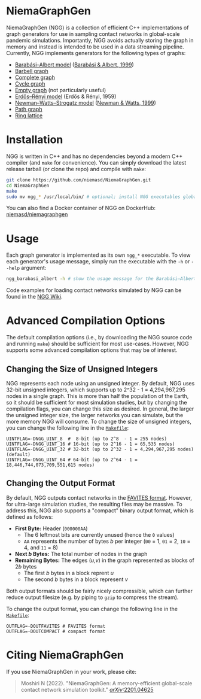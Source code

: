 # NiemaGraphGen
NiemaGraphGen (NGG) is a collection of efficient C++ implementations of graph generators for use in sampling contact networks in global-scale pandemic simulations. Importantly, NGG avoids actually storing the graph in memory and instead is intended to be used in a data streaming pipeline. Currently, NGG implements generators for the following types of graphs:

* [Barabási–Albert model](https://en.wikipedia.org/wiki/Barab%C3%A1si%E2%80%93Albert_model) ([Barabási & Albert, 1999](https://doi.org/10.1126/science.286.5439.509))
* [Barbell graph](https://en.wikipedia.org/wiki/Barbell_graph)
* [Complete graph](https://en.wikipedia.org/wiki/Complete_graph)
* [Cycle graph](https://en.wikipedia.org/wiki/Cycle_graph)
* [Empty graph](https://en.wikipedia.org/wiki/Null_graph#Edgeless_graph) (not particularly useful)
* [Erdős–Rényi model](https://en.wikipedia.org/wiki/Erd%C5%91s%E2%80%93R%C3%A9nyi_model) (Erdős & Rényi, 1959)
* [Newman–Watts–Strogatz model](https://doi.org/10.1016/S0375-9601(99)00757-4) ([Newman & Watts, 1999](https://doi.org/10.1016/S0375-9601(99)00757-4))
* [Path graph](https://en.wikipedia.org/wiki/Path_graph)
* [Ring lattice](https://runestone.academy/runestone/books/published/complex/SmallWorldGraphs/RingLattice.html)

# Installation
NGG is written in C++ and has no dependencies beyond a modern C++ compiler (and `make` for convenience). You can simply download the latest release tarball (or clone the repo) and compile with `make`:

```bash
git clone https://github.com/niemasd/NiemaGraphGen.git
cd NiemaGraphGen
make
sudo mv ngg_* /usr/local/bin/ # optional; install NGG executables globally
```

You can also find a Docker container of NGG on DockerHub: [niemasd/niemagraphgen](https://hub.docker.com/r/niemasd/niemagraphgen)

# Usage
Each graph generator is implemented as its own `ngg_*` executable. To view each generator's usage message, simply run the executable with the `-h` or `--help` argument:

```bash
ngg_barabasi_albert -h # show the usage message for the Barabási–Albert generator
```

Code examples for loading contact networks simulated by NGG can be found in the [NGG Wiki](https://github.com/niemasd/NiemaGraphGen/wiki).

# Advanced Compilation Options
The default compilation options (i.e., by downloading the NGG source code and running `make`) should be sufficient for most use-cases. However, NGG supports some advanced compilation options that may be of interest.

## Changing the Size of Unsigned Integers
NGG represents each node using an unsigned integer. By default, NGG uses 32-bit unsigned integers, which supports up to 2^32 - 1 = 4,294,967,295 nodes in a single graph. This is more than half the population of the Earth, so it should be sufficient for most simulation studies, but by changing the compilation flags, you can change this size as desired. In general, the larger the unsigned integer size, the larger networks you can simulate, but the more memory NGG will consume. To change the size of unsigned integers, you can change the following line in the [`Makefile`](Makefile):

```make
UINTFLAG=-DNGG_UINT_8  #  8-bit (up to 2^8  - 1 = 255 nodes)
UINTFLAG=-DNGG_UINT_16 # 16-bit (up to 2^16 - 1 = 65,535 nodes)
UINTFLAG=-DNGG_UINT_32 # 32-bit (up to 2^32 - 1 = 4,294,967,295 nodes) (default)
UINTFLAG=-DNGG_UINT_64 # 64-bit (up to 2^64 - 1 = 18,446,744,073,709,551,615 nodes)
```

## Changing the Output Format
By default, NGG outputs contact networks in the [FAVITES format](https://github.com/niemasd/FAVITES/wiki/File-Formats#contact-network-file-format). However, for ultra-large simulation studies, the resulting files may be massive. To address this, NGG also supports a "compact" binary output format, which is defined as follows:

* **First Byte:** Header (`000000AA`)
  * The 6 leftmost bits are currently unused (hence the `0` values)
  * `AA` represents the number of bytes *b* per integer (`00` = 1, `01` = 2, `10` = 4, and `11` = 8)
* **Next *b* Bytes:** The total number of nodes in the graph
* **Remaining Bytes:** The edges (*u*,*v*) in the graph represented as blocks of 2*b* bytes
  * The first *b* bytes in a block reprent *u*
  * The second *b* bytes in a block represent *v*

Both output formats should be fairly nicely compressible, which can further reduce output filesize (e.g. by piping to `gzip` to compress the stream).

To change the output format, you can change the following line in the [`Makefile`](Makefile):

```make
OUTFLAG=-DOUTFAVITES # FAVITES format
OUTFLAG=-DOUTCOMPACT # compact format
```

# Citing NiemaGraphGen
If you use NiemaGraphGen in your work, please cite:

> Moshiri N (2022). "NiemaGraphGen: A memory-efficient global-scale contact network simulation toolkit." [*arXiv*:2201.04625](https://arxiv.org/abs/2201.04625)
